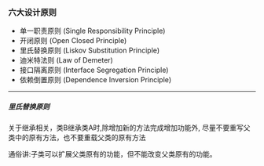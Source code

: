 ### 六大设计原则

- 单一职责原则 (Single Responsibility Principle)
- 开闭原则 (Open Closed Principle)
- 里氏替换原则 (Liskov Substitution Principle)
- 迪米特法则 (Law of Demeter)
- 接口隔离原则 (Interface Segregation Principle)
- 依赖倒置原则 (Dependence Inversion Principle)

---------

##### 里氏替换原则
关于继承相关，类B继承类A时,除增加新的方法完成增加功能外, 尽量不要重写父类中的原有方法，也不要重载父类的原有方法

通俗讲:子类可以扩展父类原有的功能，但不能改变父类原有的功能。